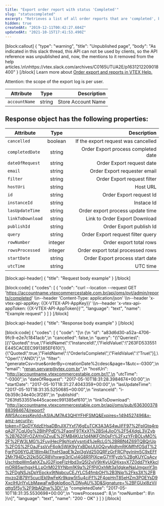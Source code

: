 ```yaml
---
title: "Export order report with status 'Completed'"
slug: "statuscompleted"
excerpt: "Retrieves a list of all order reports that are 'completed', by 'accountName'."
hidden: true
createdAt: "2019-12-11T00:42:27.604Z"
updatedAt: "2021-10-15T17:41:53.490Z"
---
```

[block:callout]
{
  "type": "warning",
  "title": "Unpublished page",
  "body": "As indicated in this slack thread, this API can not be used by clients, so the API reference was unpublished and, now, the mentions to it removed from the help articles.\n\nhttps://vtex.slack.com/archives/C0165UTUA2E/p1631212209018400"
}
[/block]
Learn more about [Order export and reports in VTEX Help.](https://help.vtex.com/en/tutorial/exporting-orders-with-oms)


Attention: the scope of the export log is per user.


| Attribute    | Type        | Description |
| --------------- |:---------:| -------------------------------------------------------------------------------------------:|
| `accountName` | string | Store Account Name |


## Response object has the following properties:


| Attribute    | Type        | Description |
| --------------- |:---------:| --------------------------------------:|
| `cancelled` | boolean|  If the export request was cancelled |
| `completedDate` | string | Order Export process completed date |
| `dateOfRequest` | string | Order Export request date  |
| `email` | string | Order Export requester email |
| `filter` | string | Order Export request filter |
| `hostUri` | string | Host URL |
| `id` | string | Order Export request Id |
| `instanceId` | string |  Instace Id |
| `lasUpdateTime` | string | Order export process update time |
| `linkToDownload` | string | Link to Order Export Download |
| `publishId` | string | Order Export publish Id |
| `query` | string | Order Export request filter query |
| `rowNumber` | integer |  Order export total rows |
| `rowsProcessed` | integer | Order export total processed rows |
| `startDate` | string | Order Export process start date |
| `utcTime` | string | UTC time |


[block:api-header]
{
  "title": "Request body example"
}
[/block]

[block:code]
{
  "codes": [
    {
      "code": "curl --location --request GET 'https://accountname.vtexcommercestable.com.br/api/oms/pvt/admin/reports/completed' \\\n--header 'Content-Type: application/json' \\\n--header 'x-vtex-api-appKey: {{X-VTEX-API-AppKey}}' \\\n--header 'x-vtex-api-appToken: {{X-VTEX-API-AppToken}}'",
      "language": "text",
      "name": "Example request"
    }
  ]
}
[/block]

[block:api-header]
{
  "title": "Response body example"
}
[/block]

[block:code]
{
  "codes": [
    {
      "code": "[\n  {\n    \"id\": \"a83d6d30-a52a-4706-9fc9-e2e7c1841acb\",\n    \"cancelled\": false,\n    \"query\": \"{\\\"Queries\\\":[{\\\"Quoted\\\":true,\\\"FieldName\\\":\\\"InstanceId\\\",\\\"FieldValue\\\":\\\"263FD533551E445CACEEC991385EF610\\\"},{\\\"Quoted\\\":true,\\\"FieldName\\\":\\\"OrderIsComplete\\\",\\\"FieldValue\\\":\\\"True\\\"}],\\\"Oper\\\":\\\"AND\\\"}\",\n    \"filter\": \"generateCsv=true&orderBy=creationDate%2cdesc&page=1&utc=-0300\",\n    \"email\": \"renan.servare@vtex.com.br\",\n    \"hostUri\": \"http://accountname.vtexcommercestable.com.br/\",\n    \"utcTime\": \"-0300\",\n    \"dateOfRequest\": \"2017-05-10T18:31:28.3984674+00:00\",\n    \"startDate\": \"2017-05-10T18:31:27.4043359+00:00\",\n    \"lasUpdateTime\": \"2017-05-10T18:31:35.5250685+00:00\",\n    \"instanceId\": \"i-0b359c34e40c3f281\",\n    \"publishId\": \"263fd533551e445caceec991385ef610\",\n    \"linkToDownload\": \"http://accountname.vtexcommercestable.com.br/api/oms/pub/636300378883984674/report?AWSAccessKeyId=ASIAJM7A43QHIYFHFSMQ&Expires=1494527496&x-amz-security-token=FQoDYXdzEHsaDBnJIX7Yxf7j6gEuTCK3A3AS4wJiFF97%2FpIGtq4rpqA2F7CqU0g%2BIhPPdD%2FaqnF9TKxX1%2BSj4JloO%2F54XdgL3VZyb%2B76Z0FrOZAYnGZvuE%2FMB4KUz1d4NKFOh0sFt%2FxzYFrBOLvMO%2F%2FW3LMG%2FuyiHecP9pYceVysntj41jJeRcLG%2BRBN4Z69TQBQrUp%2FOS%2FOaJFssVvF6olk5WjK9gYxBDpUUiOQvyAIdhmRKiMfhfOSdT%2FgrPG06YGJE18lm4kIThxH3aqE1k2pl3gVd250QRFzGrFRCPgylnlm5C9xEFf2Mr794Dc2I2ki5GCR8Vhxwgi3rlCvI4G8R1PIXcwG7YfFyzb%2BgKUYCsAcvUschtbpWm5ahXZsJG2FioeFIzHbd3xQ5I2yjV9lrKyUiQHjxsyX7Z0dd7YkKkclmOR85wrhgxHLLpOrM021lYNbm1K9a%2FfPjIOxhMt3a1dgkwNaIJmgxnY3n%2FDgNSJsDpYEpckx9tNqbcuCEJYLC54fmbOH%2B3Nip%2Fks3X%2FBmvzo2iB79Y5cucIEkl9wFeKr9kqw5t5u4ciFf%2F4opHnT85eHZm3POEYsD9XxcIHUrlYyLbMawaFwBgklp6oo7LDNyAU%3D&Signature=%2BFGUxl8zViIqttg5f5y%2F9tbAQhw%3D\",\n    \"completedDate\": \"2017-05-10T18:31:35.5530698+00:00\",\n    \"rowsProcessed\": 8,\n    \"rowNumber\": 8\n  }\n]",
      "language": "text",
      "name": "200 - OK"
    }
  ]
}
[/block]